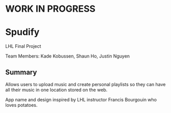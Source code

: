 # WORK IN PROGRESS

Spudify
=========

LHL Final Project

Team Members: Kade Kobussen, Shaun Ho, Justin Nguyen

## Summary

Allows users to upload music and create personal playlists so they can have all their music in one location stored on the web.

App name and design inspired by LHL instructor Francis Bourgouin who loves potatoes.
